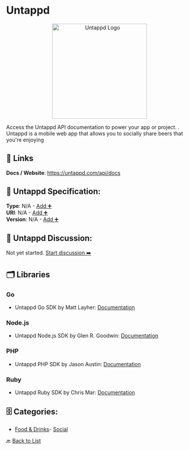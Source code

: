 # Untappd
<p align="center">
    <img width="256" src="https://raw.githubusercontent.com/apis-list/apis-list/main/apis/untappd/logo_256x256.png" alt="Untappd Logo"/>
</p>
Access the Untappd API documentation to power your app or project. . Untappd is a mobile web app that allows you to socially share beers that you're enjoying

##  🔗 Links
**Docs / Website**: https://untappd.com/api/docs

## 🧬 Untappd Specification:
**Type**: N/A - [Add ➕](https://github.com/apis-list/apis-list/edit/main/apis.yaml#L21147)  
**URI**: N/A - [Add ➕](https://github.com/apis-list/apis-list/edit/main/apis.yaml#L21147)  
**Version**: N/A - [Add ➕](https://github.com/apis-list/apis-list/edit/main/apis.yaml#L21147)

## 💬 Untappd Discussion:
Not yet started. [Start discussion ➡️](https://github.com/apis-list/apis-list/discussions/new)

## 🗂️ Libraries
### Go
- Untappd Go SDK by Matt Layher: [Documentation](https://github.com/mdlayher/untappd)
### Node.js
- Untappd Node.js SDK by Glen R. Goodwin: [Documentation](https://github.com/arei/node-untappd)
### PHP
- Untappd PHP SDK by Jason Austin: [Documentation](https://github.com/PintLabs/Pintlabs_Service_Untappd)
### Ruby
- Untappd Ruby SDK by Chris Mar: [Documentation](https://github.com/cmar/untappd)


## 🗄️ Categories:
- [Food & Drinks](https://github.com/apis-list/apis-list#food--drinks-)- [Social](https://github.com/apis-list/apis-list#social-)

🔙  [Back to List](https://github.com/apis-list/apis-list)
